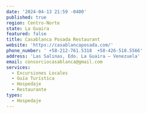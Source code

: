 ```yaml
---
date: '2024-04-13 21:59 -0400'
published: true
region: Centro-Norte
state: La Guaira
featured: false
title: Casablanca Posada Restaurant
website: 'https://casablancaposada.com/'
phone_number: ' +58-212-761.5318  +58-426-518.5566'
address: 'Las Salinas, Edo. La Guaira – Venezuela'
email: consorciocasablanca@gmail.com
services:
  - Excursiones Locales
  - Guía Turística
  - Hospedaje
  - Restaurante
types:
  - Hospedaje
---
```


